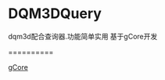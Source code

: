 DQM3DQuery
==========

dqm3d配合查询器.功能简单实用
基于gCore开发

==========

<a href="https://github.com/gulup/gCore">gCore</a>
